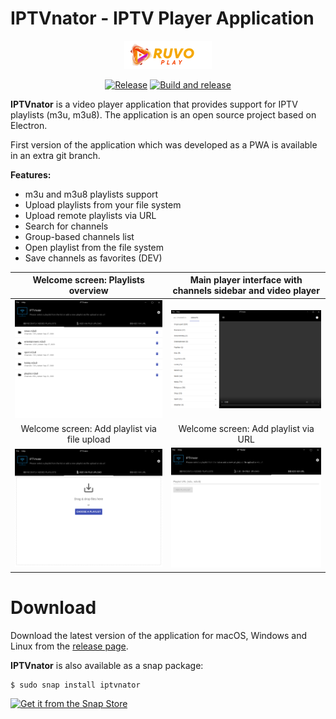 # IPTVnator - IPTV Player Application

<p align="center">
  <img src="https://raw.githubusercontent.com/4gray/iptvnator/electron/src/assets/icons/favicon.256x256.png" alt="IPTVnator icon" title="Free IPTV player application" />
</p>
<p align="center">
  <a href="https://github.com/4gray/iptvnator/releases"><img src="https://img.shields.io/github/release/4gray/iptvnator.svg?style=round-square" alt="Release"></a> <a href="https://github.com/4gray/iptvnator/actions"><img src="https://github.com/4gray/iptvnator/workflows/Build%20and%20release/badge.svg" alt="Build and release"></a>
</p>

**IPTVnator** is a video player application that provides support for IPTV playlists (m3u, m3u8). The application is an open source project based on Electron.

First version of the application which was developed as a PWA is available in an extra git branch.

**Features:**

-   m3u and m3u8 playlists support
-   Upload playlists from your file system
-   Upload remote playlists via URL
-   Search for channels
-   Group-based channels list
-   Open playlist from the file system
-   Save channels as favorites (DEV)


| Welcome screen: Playlists overview                           | Main player interface with channels sidebar and video player                |
| :----------------------------------------------------------: | :-------------------------------------------------------: |
| ![Welcome screen: Playlists overview](./playlists.png)       | ![Sidebar with channel and video player](./iptv-main.png) |
| Welcome screen: Add playlist via file upload                | Welcome screen: Add playlist via URL                      |
| ![Welcome screen: Add playlist via file upload](./iptv-upload.png) | ![Welcome screen: Add playlist via URL](./upload-via-url.png)             |

# Download

Download the latest version of the application for macOS, Windows and Linux from the [release page](https://github.com/4gray/iptvnator/releases).

**IPTVnator** is also available as a snap package:

```
$ sudo snap install iptvnator
```

[![Get it from the Snap Store](https://snapcraft.io/static/images/badges/en/snap-store-black.svg)](https://snapcraft.io/iptvnator)
